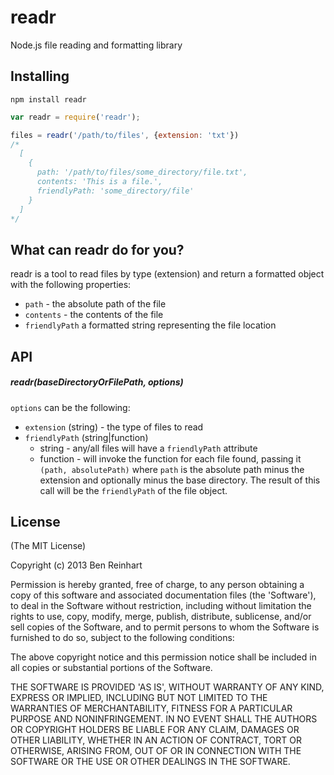 # readr

Node.js file reading and formatting library

## Installing

`npm install readr`

```javascript
var readr = require('readr');

files = readr('/path/to/files', {extension: 'txt'})
/*
  [
    {
      path: '/path/to/files/some_directory/file.txt',
      contents: 'This is a file.',
      friendlyPath: 'some_directory/file'
    }
  ]
*/
```

## What can readr do for you?

readr is a tool to read files by type (extension) and return a formatted object with the following properties:

* `path` - the absolute path of the file
* `contents` - the contents of the file
* `friendlyPath` a formatted string representing the file location


## API

##### readr(baseDirectoryOrFilePath, options)

`options` can be the following:

* `extension` (string) - the type of files to read
* `friendlyPath` (string|function)
  * string - any/all files will have a `friendlyPath` attribute
  * function - will invoke the function for each file found, passing it `(path, absolutePath)` where `path` is the absolute path minus the extension and optionally minus the base directory. The result of this call will be the `friendlyPath` of the file object.

## License

(The MIT License)

Copyright (c) 2013 Ben Reinhart

Permission is hereby granted, free of charge, to any person obtaining
a copy of this software and associated documentation files (the
'Software'), to deal in the Software without restriction, including
without limitation the rights to use, copy, modify, merge, publish,
distribute, sublicense, and/or sell copies of the Software, and to
permit persons to whom the Software is furnished to do so, subject to
the following conditions:

The above copyright notice and this permission notice shall be
included in all copies or substantial portions of the Software.

THE SOFTWARE IS PROVIDED 'AS IS', WITHOUT WARRANTY OF ANY KIND,
EXPRESS OR IMPLIED, INCLUDING BUT NOT LIMITED TO THE WARRANTIES OF
MERCHANTABILITY, FITNESS FOR A PARTICULAR PURPOSE AND NONINFRINGEMENT.
IN NO EVENT SHALL THE AUTHORS OR COPYRIGHT HOLDERS BE LIABLE FOR ANY
CLAIM, DAMAGES OR OTHER LIABILITY, WHETHER IN AN ACTION OF CONTRACT,
TORT OR OTHERWISE, ARISING FROM, OUT OF OR IN CONNECTION WITH THE
SOFTWARE OR THE USE OR OTHER DEALINGS IN THE SOFTWARE.